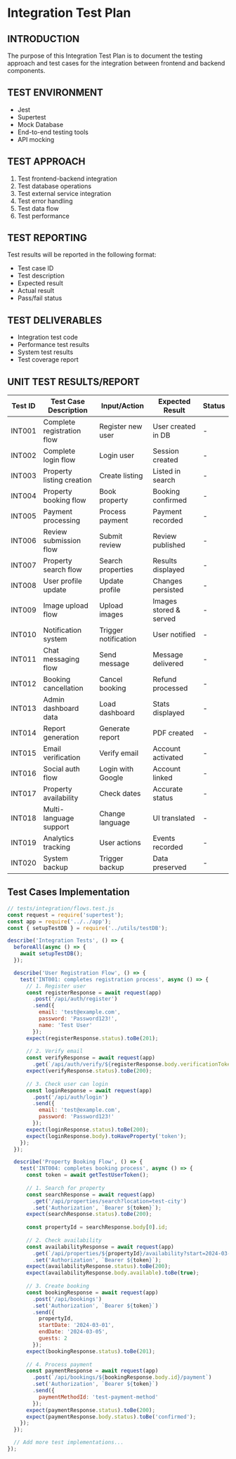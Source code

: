 # Integration Test Plan

## INTRODUCTION
The purpose of this Integration Test Plan is to document the testing approach and test cases for the integration between frontend and backend components.

## TEST ENVIRONMENT
- Jest
- Supertest
- Mock Database
- End-to-end testing tools
- API mocking

## TEST APPROACH
1. Test frontend-backend integration
2. Test database operations
3. Test external service integration
4. Test error handling
5. Test data flow
6. Test performance

## TEST REPORTING
Test results will be reported in the following format:
- Test case ID
- Test description
- Expected result
- Actual result
- Pass/fail status

## TEST DELIVERABLES
- Integration test code
- Performance test results
- System test results
- Test coverage report

## UNIT TEST RESULTS/REPORT

| Test ID | Test Case Description | Input/Action | Expected Result | Status |
|---------|---------------------|--------------|-----------------|--------|
| INT001 | Complete registration flow | Register new user | User created in DB | - |
| INT002 | Complete login flow | Login user | Session created | - |
| INT003 | Property listing creation | Create listing | Listed in search | - |
| INT004 | Property booking flow | Book property | Booking confirmed | - |
| INT005 | Payment processing | Process payment | Payment recorded | - |
| INT006 | Review submission flow | Submit review | Review published | - |
| INT007 | Property search flow | Search properties | Results displayed | - |
| INT008 | User profile update | Update profile | Changes persisted | - |
| INT009 | Image upload flow | Upload images | Images stored & served | - |
| INT010 | Notification system | Trigger notification | User notified | - |
| INT011 | Chat messaging flow | Send message | Message delivered | - |
| INT012 | Booking cancellation | Cancel booking | Refund processed | - |
| INT013 | Admin dashboard data | Load dashboard | Stats displayed | - |
| INT014 | Report generation | Generate report | PDF created | - |
| INT015 | Email verification | Verify email | Account activated | - |
| INT016 | Social auth flow | Login with Google | Account linked | - |
| INT017 | Property availability | Check dates | Accurate status | - |
| INT018 | Multi-language support | Change language | UI translated | - |
| INT019 | Analytics tracking | User actions | Events recorded | - |
| INT020 | System backup | Trigger backup | Data preserved | - |

## Test Cases Implementation

```javascript
// tests/integration/flows.test.js
const request = require('supertest');
const app = require('../../app');
const { setupTestDB } = require('../utils/testDB');

describe('Integration Tests', () => {
  beforeAll(async () => {
    await setupTestDB();
  });

  describe('User Registration Flow', () => {
    test('INT001: completes registration process', async () => {
      // 1. Register user
      const registerResponse = await request(app)
        .post('/api/auth/register')
        .send({
          email: 'test@example.com',
          password: 'Password123!',
          name: 'Test User'
        });
      expect(registerResponse.status).toBe(201);
      
      // 2. Verify email
      const verifyResponse = await request(app)
        .get(`/api/auth/verify/${registerResponse.body.verificationToken}`);
      expect(verifyResponse.status).toBe(200);
      
      // 3. Check user can login
      const loginResponse = await request(app)
        .post('/api/auth/login')
        .send({
          email: 'test@example.com',
          password: 'Password123!'
        });
      expect(loginResponse.status).toBe(200);
      expect(loginResponse.body).toHaveProperty('token');
    });
  });

  describe('Property Booking Flow', () => {
    test('INT004: completes booking process', async () => {
      const token = await getTestUserToken();
      
      // 1. Search for property
      const searchResponse = await request(app)
        .get('/api/properties/search?location=test-city')
        .set('Authorization', `Bearer ${token}`);
      expect(searchResponse.status).toBe(200);
      
      const propertyId = searchResponse.body[0].id;
      
      // 2. Check availability
      const availabilityResponse = await request(app)
        .get(`/api/properties/${propertyId}/availability?start=2024-03-01&end=2024-03-05`)
        .set('Authorization', `Bearer ${token}`);
      expect(availabilityResponse.status).toBe(200);
      expect(availabilityResponse.body.available).toBe(true);
      
      // 3. Create booking
      const bookingResponse = await request(app)
        .post('/api/bookings')
        .set('Authorization', `Bearer ${token}`)
        .send({
          propertyId,
          startDate: '2024-03-01',
          endDate: '2024-03-05',
          guests: 2
        });
      expect(bookingResponse.status).toBe(201);
      
      // 4. Process payment
      const paymentResponse = await request(app)
        .post(`/api/bookings/${bookingResponse.body.id}/payment`)
        .set('Authorization', `Bearer ${token}`)
        .send({
          paymentMethodId: 'test-payment-method'
        });
      expect(paymentResponse.status).toBe(200);
      expect(paymentResponse.body.status).toBe('confirmed');
    });
  });

  // Add more test implementations...
});
``` 
